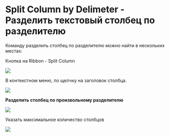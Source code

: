 <div
id="split-column-by-delimeter---разделить-текстовый-столбец-по-разделителю"
class="section level1">

Split Column by Delimeter - Разделить текстовый столбец по разделителю
======================================================================

Команду разделить столбец по разделителю можно найти в нескольких
местах:

Кнопка на Ribbon - Split Column



![](media/file28.png)



В контекстном меню, по щелчку на заголовок столбца.



![](media/file29.png)



**Разделить столбец по произвольному разделителю**



![](media/file30.png)



Указать максимальное количество столбцов



![](media/file31.png)





